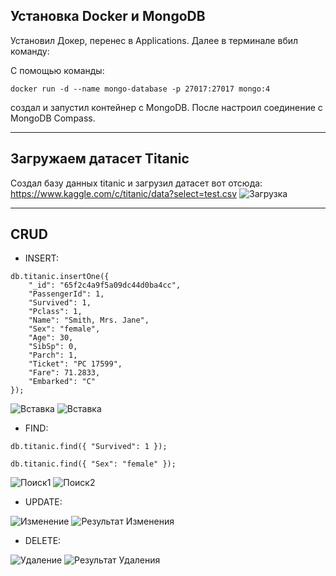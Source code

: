 ## Установка Docker и MongoDB
Установил Докер, перенес в Applications. Далее в терминале вбил команду:

С помощью команды:
```console
docker run -d --name mongo-database -p 27017:27017 mongo:4
```
создал и запустил контейнер с MongoDB. После настроил соединение с MongoDB Compass.
_____
## Загружаем датасет Titanic

Создал базу данных titanic и загрузил датасет вот отсюда: https://www.kaggle.com/c/titanic/data?select=test.csv
<image src="/images/install.jpg" alt="Загрузка">


____
## CRUD

- INSERT:
```console
db.titanic.insertOne({
    "_id": "65f2c4a9f5a09dc44d0ba4cc",
    "PassengerId": 1,
    "Survived": 1,
    "Pclass": 1,
    "Name": "Smith, Mrs. Jane",
    "Sex": "female",
    "Age": 30,
    "SibSp": 0,
    "Parch": 1,
    "Ticket": "PC 17599",
    "Fare": 71.2833,
    "Embarked": "C"
});
```
<image src="/images/insert.jpg" alt="Вставка">
<image src="/images/insert1.jpg" alt="Вставка">

- FIND:
```console
db.titanic.find({ "Survived": 1 });

db.titanic.find({ "Sex": "female" });
```

<image src="/images/find.jpg" alt="Поиск1">
<image src="/images/find1.jpg" alt="Поиск2">

- UPDATE:

<image src="/images/update.jpg" alt="Изменение">
<image src="/images/update2.jpg" alt="Результат Изменения">

- DELETE:

<image src="/images/delete.jpg" alt="Удаление">
<image src="/images/delete1.jpg" alt="Результат Удаления">


